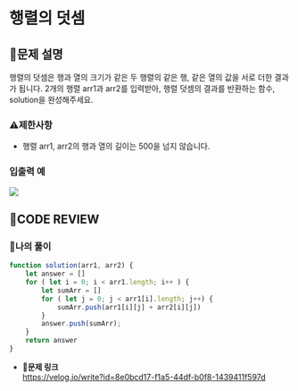 # 행렬의 덧셈

## **📝문제 설명**
행렬의 덧셈은 행과 열의 크기가 같은 두 행렬의 같은 행, 같은 열의 값을 서로 더한 결과가 됩니다. 2개의 행렬 arr1과 arr2를 입력받아, 행렬 덧셈의 결과를 반환하는 함수, solution을 완성해주세요.
### **⚠제한사항**
- 행렬 arr1, arr2의 행과 열의 길이는 500을 넘지 않습니다.
### **입출력 예**
![](https://velog.velcdn.com/images/ssori0421/post/bd7f738b-8ec3-45e8-bd9e-866b26150e08/image.png)

## **🧐CODE REVIEW**
### **🧾나의 풀이**

```js
function solution(arr1, arr2) {
    let answer = []
    for ( let i = 0; i < arr1.length; i++ ) {
        let sumArr = []
        for ( let j = 0; j < arr1[i].length; j++) {
            sumArr.push(arr1[i][j] + arr2[i][j])
        }
        answer.push(sumArr);
    }
    return answer
}
```

- **🔗문제 링크**<br/>
https://velog.io/write?id=8e0bcd17-f1a5-44df-b0f8-1439411f597d